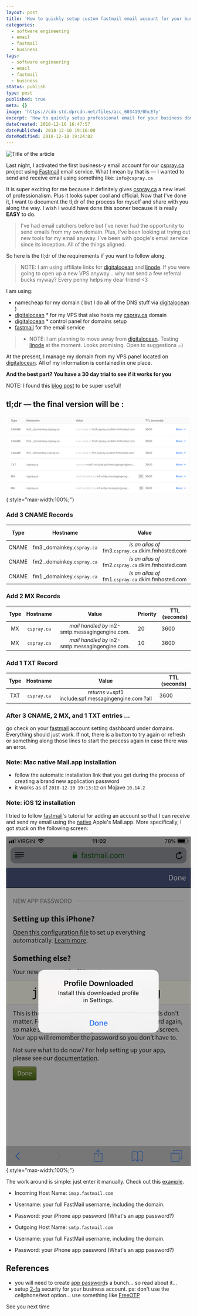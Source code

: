 ```yaml
---
layout: post
title: 'How to quickly setup custom fastmail email account for your business domain'
categories:
  - software engineering
  - email
  - fastmail
  - business
tags:
  - software engineering
  - email
  - fastmail
  - business
status: publish
type: post
published: true
meta: {}
image: 'https://cdn-std.dprcdn.net/files/acc_603419/0hcE7y'
excerpt: 'How to quickly setup professional email for your business domain using fastmail.'
dateCreated: 2018-12-10 16:47:57
datePublished: 2018-12-10 19:16:00
dateModified: 2018-12-10 19:24:02
---
```


![Title of the article](https://cdn-std.dprcdn.net/files/acc_603419/0hcE7y)

Last night, I activated the first business-y email account for our [cspray.ca] project using [Fastmail] email service. What I mean by that is &mdash; I wanted to send and receive email using something like: `info@cspray.ca`

It is super exciting for me because it definitely gives [cspray.ca] a new level of professionalism. Plus it looks super cool and official. Now that I've done it, I want to document the tl;dr of the process for myself and share with you along the way. I wish I would have done this sooner because it is really **EASY** to do.

> I've had email catchers before but I've never had the opportunity to send emails from my own domain. Plus, I've been looking at trying out new tools for my email anyway. I've been with google's email service since its inception. All of the things aligned.

So here is the tl;dr of the requirements if you want to follow along.

> NOTE: I am using affiliate links for [digitalocean] and [linode]. If you were going to open up a new VPS anyway... why not send a few referral bucks myway? Every penny helps my dear friend <3

I am using:

- namecheap for my domain ( but I do all of the DNS stuff via [digitalocean] )
- [digitalocean] \* for my VPS that also hosts my [cspray.ca] domain
- [digitalocean] \* control panel for domains setup
- [fastmail] for the email service

> - NOTE: I am planning to move away from [digitalocean]. Testing [linode] at the moment. Looks promising. Open to suggestions =)

At the present, I manage my domain from my VPS panel located on [digitalocean]. All of my information is contained in one place.

**And the best part? You have a 30 day trial to see if it works for you**

NOTE: I found this [blog post](https://jamesonzimmer.com/namecheap-fastmail-mx-custom-domain/) to be super useful!

## tl;dr &mdash; the final version will be :

![image of the finished result as seen from the digitalocean dashboard](/assets/images/2018-12-10/cspray-digitalocean-fastmail-tldr.png){:style="max-width:100%;"}

### Add 3 CNAME Records

| Type  |          Hostname           |                       Value                        | TTL (seconds) |
| :---: | :-------------------------: | :------------------------------------------------: | ------------- |
| CNAME | fm3.\_domainkey.`cspray.ca` | _is an alias of_ fm3.`cspray.ca`.dkim.fmhosted.com | 3600          |
| CNAME | fm2.\_domainkey.`cspray.ca` | _is an alias of_ fm2.`cspray.ca`.dkim.fmhosted.com | 3600          |
| CNAME | fm1.\_domainkey.`cspray.ca` | _is an alias of_ fm1.`cspray.ca`.dkim.fmhosted.com | 3600          |

### Add 2 MX Records

| Type |  Hostname   |                      Value                      | Priority | TTL (seconds) |
| :--: | :---------: | :---------------------------------------------: | -------- | ------------- |
|  MX  | `cspray.ca` | _mail handled by_ in2-smtp.messagingengine.com. | 20       | 3600          |
|  MX  | `cspray.ca` | _mail handled by_ in2-smtp.messagingengine.com. | 10       | 3600          |

### Add 1 TXT Record

| Type |  Hostname   |                         Value                         | TTL (seconds) |
| :--: | :---------: | :---------------------------------------------------: | ------------- |
| TXT  | `cspray.ca` | _returns_ v=spf1 include:spf.messagingengine.com ?all | 3600          |

### After 3 CNAME, 2 MX, and 1 TXT entries ...

go check on your [fastmail] account setting dashboard under domains. Everything should just work. If not, there is a button to try again or refresh or something along those lines to start the process again in case there was an error.

### Note: Mac native Mail.app installation

- follow the automatic installation link that you get during the process of creating a brand new application password
- it works as of `2018-12-10 19:13:12` on Mojave `10.14.2`

### Note: iOS 12 installation

I tried to follow [fastmail]'s tutorial for adding an account so that I can receive and send my email using the [native] Apple's Mail.app. More specifically, I got stuck on the following screen:

![image of the place where I got stuck in fastmail's automatic setup for ios 12](/assets/images/2018-12-10/iso12_iphone_sevenplus_fastmail_error.png){:style="max-width:100%;"}

The work around is simple: just enter it manually. Check out this [example].

- Incoming Host Name: `imap.fastmail.com`
- Username: your full FastMail username, including the domain.
- Password: your iPhone app password (What's an app password?)

- Outgoing Host Name: `smtp.fastmail.com`
- Username: your full FastMail username, including the domain.
- Password: your iPhone app password (What's an app password?)

## References

- you will need to create [app password]s a bunch... so read about it...
- setup [2-fa] security for your business account. ps: don't use the cellphone/text option... use something like [FreeOTP]

See you next time

[fastmail]: https://www.fastmail.com
[cspray.ca]: https://cspray.ca
[digitalocean]: https://m.do.co/c/580b8ad4e397
[linode]: https://www.linode.com/?r=eb8fbe18fcae4bb7ac3cf4b65d578ea40d1da5f2
[app password]: https://www.fastmail.com/help/clients/apppassword.html?u=1f694097
[2-fa]: https://www.fastmail.com/help/account/2fa.html?u=1f694097
[freeotp]: https://freeotp.github.io/
[native]: https://www.fastmail.com/help/clients/iphone.html?u=1f694097
[example]: https://www.fastmail.com/help/clients/iphone-manual.html?u=1f694097

